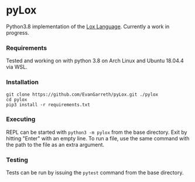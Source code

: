 # pyLox
Python3.8 implementation of the [Lox Language](http://craftinginterpreters.com/). Currently a work in progress.
### Requirements
Tested and working on with python 3.8 on Arch Linux and Ubuntu 18.04.4 via WSL.
### Installation
```
git clone https://github.com/EvanGarreth/pyLox.git ./pylox
cd pylox
pip3 install -r requirements.txt
```
### Executing
REPL can be started with `python3 -m pylox` from the base directory. Exit by hitting "Enter" with an empty line. 
To run a file, use the same command with the path to the file as an extra argument.
### Testing
Tests can be run by issuing the `pytest` command from the base directory.
